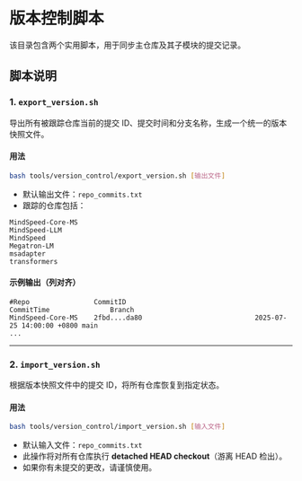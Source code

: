 # 版本控制脚本

该目录包含两个实用脚本，用于同步主仓库及其子模块的提交记录。

## 脚本说明

### 1. `export_version.sh`

导出所有被跟踪仓库当前的提交 ID、提交时间和分支名称，生成一个统一的版本快照文件。

#### 用法

```bash
bash tools/version_control/export_version.sh [输出文件]
```

* 默认输出文件：`repo_commits.txt`
* 跟踪的仓库包括：

```text
MindSpeed-Core-MS  
MindSpeed-LLM  
MindSpeed  
Megatron-LM  
msadapter  
transformers
```

#### 示例输出（列对齐）

```text
#Repo                CommitID                                CommitTime               Branch
MindSpeed-Core-MS    2fbd....da80                            2025-07-25 14:00:00 +0800 main
...
```

---

### 2. `import_version.sh`

根据版本快照文件中的提交 ID，将所有仓库恢复到指定状态。

#### 用法

```bash
bash tools/version_control/import_version.sh [输入文件]
```

* 默认输入文件：`repo_commits.txt`
* 此操作将对所有仓库执行 **detached HEAD checkout**（游离 HEAD 检出）。
* 如果你有未提交的更改，请谨慎使用。
